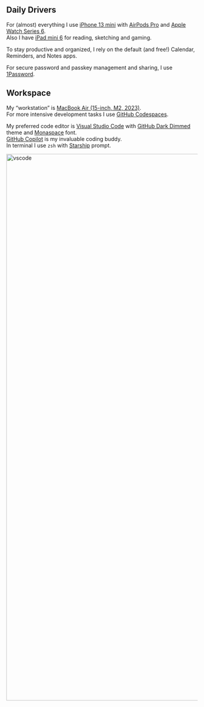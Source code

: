 ## Daily Drivers
For (almost) everything I use [iPhone 13 mini](https://support.apple.com/en-gb/111873) with [AirPods Pro](https://support.apple.com/en-gb/111851) and [Apple Watch Series 6](https://support.apple.com/en-gb/111918). 
<br>
Also I have [iPad mini 6](https://support.apple.com/en-gb/111886) for reading, sketching and gaming. 

To stay productive and organized, I rely on the default (and free!) Calendar, Reminders, and Notes apps.

For secure password and passkey management and sharing, I use [1Password](https://1password.com).

## Workspace
My “workstation” is [MacBook Air \(15-inch, M2, 2023\)](https://support.apple.com/en-gb/111346).
<br>
For more intensive development tasks I use [GitHub Codespaces](https://github.com/features/codespaces).

My preferred code editor is [Visual Studio Code](https://code.visualstudio.com) with [GitHub Dark Dimmed](https://marketplace.visualstudio.com/items?itemName=GitHub.github-vscode-theme) theme and [Monaspace](https://monaspace.githubnext.com/) font. 
<br>
[GitHub Copilot](https://github.com/features/copilot) is my invaluable coding buddy. 
<br>
In terminal I use `zsh` with [Starship](https://starship.rs) prompt. 

<img width="1440" alt="vscode" src="https://github.com/yuriihabrusiev/yuriihabrusiev/assets/901000/429d3e0e-8fa9-4326-bce1-f6fce950dae1">
